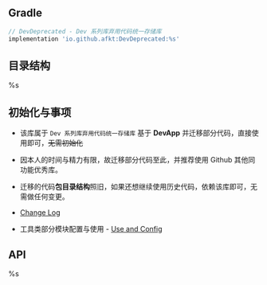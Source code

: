 
## Gradle

```gradle
// DevDeprecated - Dev 系列库弃用代码统一存储库
implementation 'io.github.afkt:DevDeprecated:%s'
```

## 目录结构

%s

## 初始化与事项

- 该库属于 `Dev 系列库弃用代码统一存储库` 基于 **DevApp** 并迁移部分代码，直接使用即可，~~无需初始化~~

- 因本人的时间与精力有限，故迁移部分代码至此，并推荐使用 Github 其他同功能优秀库。

- 迁移的代码**包目录结构**照旧，如果还想继续使用历史代码，依赖该库即可，无需做任何变更。

- [Change Log](https://github.com/afkT/DevUtils/blob/master/lib/DevDeprecated/CHANGELOG.md)

- 工具类部分模块配置与使用 - [Use and Config](https://github.com/afkT/Resources/blob/main/utils_readme/USE_CONFIG.md)

## API

%s